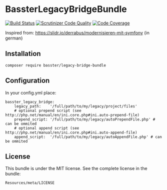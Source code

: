 BassterLegacyBridgeBundle
=========================

[![Build Status](https://travis-ci.org/Basster/legacy-bridge-bundle.svg?branch=master)](https://travis-ci.org/Basster/legacy-bridge-bundle)
[![Scrutinizer Code Quality](https://scrutinizer-ci.com/g/Basster/legacy-bridge-bundle/badges/quality-score.png?b=master)](https://scrutinizer-ci.com/g/Basster/legacy-bridge-bundle/?branch=master)
[![Code Coverage](https://scrutinizer-ci.com/g/Basster/legacy-bridge-bundle/badges/coverage.png?b=master)](https://scrutinizer-ci.com/g/Basster/legacy-bridge-bundle/?branch=master)

Inspired from: https://slidr.io/derrabus/modernisieren-mit-symfony (in german)

Installation
------------

    composer require basster/legacy-bridge-bundle

Configuration
-------------
In your config.yml place:

    basster_legacy_bridge:
        legacy_path:    '/full/path/to/my/legacy/project/files'
        # optional prepend script (see http://php.net/manual/en/ini.core.php#ini.auto-prepend-file)
        prepend_script: '/full/path/to/my/legacy/autoPrependFile.php' # can be ommited
        # optional append script (see http://php.net/manual/en/ini.core.php#ini.auto-append-file)
        append_script:  '/full/path/to/my/legacy/autoAppendFile.php' # can be ommited
    

License
-------

This bundle is under the MIT license. See the complete license in the bundle:

    Resources/meta/LICENSE
